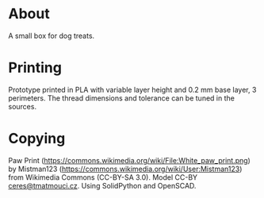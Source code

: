 # About

A small box for dog treats.

# Printing

Prototype printed in PLA with variable layer height and 0.2 mm base layer, 3 perimeters.
The thread dimensions and tolerance can be tuned in the sources.

# Copying

Paw Print (https://commons.wikimedia.org/wiki/File:White_paw_print.png) by Mistman123 (https://commons.wikimedia.org/wiki/User:Mistman123) from Wikimedia Commons (CC-BY-SA 3.0).
Model CC-BY ceres@tmatmouci.cz.
Using SolidPython and OpenSCAD.
